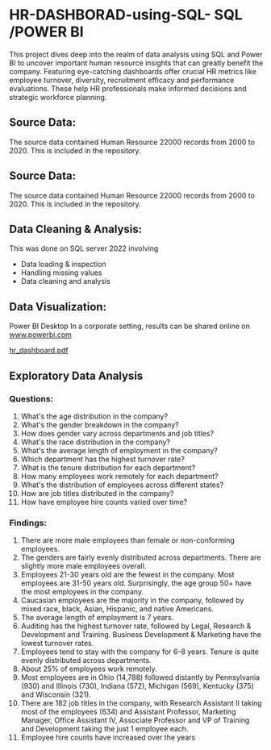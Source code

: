 # HR-DASHBORAD-using-SQL- SQL /POWER BI

This project dives deep into the realm of data analysis using SQL and Power BI to uncover important human resource insights that can greatly benefit the company.
Featuring eye-catching dashboards offer crucial HR metrics like employee turnover, diversity, recruitment efficacy and performance evaluations. These help HR professionals 
make informed decisions and strategic workforce planning.

## Source Data:
The source data contained Human Resource 22000 records from 2000 to 2020. This is included in the repository.
 
## Source Data:
The source data contained Human Resource 22000 records from 2000 to 2020. This is included in the repository.

## Data Cleaning & Analysis:
This was done on SQL server 2022 involving
- Data loading & inspection
- Handling missing values
- Data cleaning and analysis

## Data Visualization:
Power BI Desktop
In a corporate setting, results can be shared online on www.powerbi.com 


[hr_dashboard.pdf](https://github.com/user-attachments/files/15521028/hr_dashboard.pdf)








## Exploratory Data Analysis
### Questions:
1)	What's the age distribution in the company?
2)	What's the gender breakdown in the company?
3)	How does gender vary across departments and job titles?
4)	What's the race distribution in the company?
5)	What's the average length of employment in the company?
6)	Which department has the highest turnover rate?
7)	What is the tenure distribution for each department?
8)	How many employees work remotely for each department?
9)	What's the distribution of employees across different states?
10)	How are job titles distributed in the company?
11)	How have employee hire counts varied over time?


### Findings:
1)	There are more male employees than female or non-conforming employees.
2)	The genders are fairly evenly distributed across departments. There are slightly more male employees overall.
3)	Employees 21-30 years old are the fewest in the company. Most employees are 31-50 years old. Surprisingly, the age group 50+ have the most employees in the company.
4)	Caucasian employees are the majority in the company, followed by mixed race, black, Asian, Hispanic, and native Americans.
5)	The average length of employment is 7 years.
6)	Auditing has the highest turnover rate, followed by Legal, Research & Development and Training. Business Development & Marketing have the lowest turnover rates.
7)	Employees tend to stay with the company for 6-8 years. Tenure is quite evenly distributed across departments.
8)	About 25% of employees work remotely.
9)	Most employees are in Ohio (14,788) followed distantly by Pennsylvania (930) and Illinois (730), Indiana (572), Michigan (569), Kentucky (375) and Wisconsin (321).
10)	There are 182 job titles in the company, with Research Assistant II taking most of the employees (634) and Assistant Professor, Marketing Manager, Office Assistant IV, Associate Professor and VP of Training and Development taking the just 1 employee each.
11)	Employee hire counts have increased over the years

